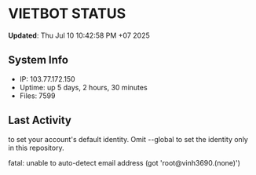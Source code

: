 # VIETBOT STATUS
**Updated**: Thu Jul 10 10:42:58 PM +07 2025

## System Info
- IP: 103.77.172.150
- Uptime: up 5 days, 2 hours, 30 minutes
- Files: 7599

## Last Activity

to set your account's default identity.
Omit --global to set the identity only in this repository.

fatal: unable to auto-detect email address (got 'root@vinh3690.(none)')
